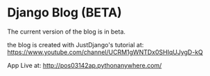 # Django Blog (BETA)

The current version of the blog is in beta.

the blog is created with JustDjango's tutorial at:
https://www.youtube.com/channel/UCRM1gWNTDx0SHIqUJygD-kQ

App Live at:
http://pos03142ap.pythonanywhere.com/
